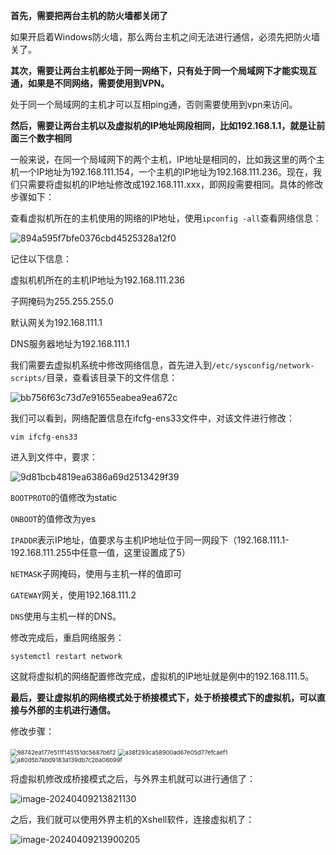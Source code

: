 **首先，需要把两台主机的防火墙都关闭了**

如果开启着Windows防火墙，那么两台主机之间无法进行通信，必须先把防火墙关了。



**其次，需要让两台主机都处于同一网络下，只有处于同一个局域网下才能实现互通，如果是不同网络，需要使用到VPN。**

处于同一个局域网的主机才可以互相ping通，否则需要使用到vpn来访问。



**然后，需要让两台主机以及虚拟机的IP地址网段相同，比如192.168.1.1，就是让前面三个数字相同**

一般来说，在同一个局域网下的两个主机，IP地址是相同的，比如我这里的两个主机一个IP地址为192.168.111.154，一个主机的IP地址为192.168.111.236。现在，我们只需要将虚拟机的IP地址修改成192.168.111.xxx，即网段需要相同。具体的修改步骤如下：

查看虚拟机所在的主机使用的网络的IP地址，使用`ipconfig -all`查看网络信息：

![894a595f7bfe0376cbd4525328a12f0](.\images\894a595f7bfe0376cbd4525328a12f0.png)

记住以下信息：

虚拟机机所在的主机IP地址为192.168.111.236

子网掩码为255.255.255.0

默认网关为192.168.111.1

DNS服务器地址为192.168.111.1



我们需要去虚拟机系统中修改网络信息，首先进入到`/etc/sysconfig/network-scripts/`目录，查看该目录下的文件信息：

![bb756f63c73d7e91655eabea9ea672c](.\images\bb756f63c73d7e91655eabea9ea672c.png)

我们可以看到，网络配置信息在ifcfg-ens33文件中，对该文件进行修改：

```shell
vim ifcfg-ens33
```

进入到文件中，要求：

![9d81bcb4819ea6386a69d2513429f39](.\images\9d81bcb4819ea6386a69d2513429f39.png)

`BOOTPROTO`的值修改为static

`ONBOOT`的值修改为yes

`IPADDR`表示IP地址，值要求与主机IP地址位于同一网段下（192.168.111.1-192.168.111.255中任意一值，这里设置成了5）

`NETMASK`子网掩码，使用与主机一样的值即可

`GATEWAY`网关，使用192.168.111.2

`DNS`使用与主机一样的DNS。

修改完成后，重启网络服务：

```shell
systemctl restart network
```

这就将虚拟机的网络配置修改完成，虚拟机的IP地址就是例中的192.168.111.5。



**最后，要让虚拟机的网络模式处于桥接模式下，处于桥接模式下的虚拟机，可以直接与外部的主机进行通信。**

修改步骤：

<img src=".\images\98742ea177e511f145151dc5687b6f2.png" alt="98742ea177e511f145151dc5687b6f2" style="zoom:67%;" />

<img src=".\images\a38f293ca58900ad67e05d77efcaef1.png" alt="a38f293ca58900ad67e05d77efcaef1" style="zoom:67%;" />

<img src=".\images\a80d5b7abd9183a139db7c2ba06b99f.png" alt="a80d5b7abd9183a139db7c2ba06b99f" style="zoom:67%;" />

将虚拟机修改成桥接模式之后，与外界主机就可以进行通信了：

![image-20240409213821130](.\images\image-20240409213821130.png)

之后，我们就可以使用外界主机的Xshell软件，连接虚拟机了：

![image-20240409213900205](.\images\image-20240409213900205.png)